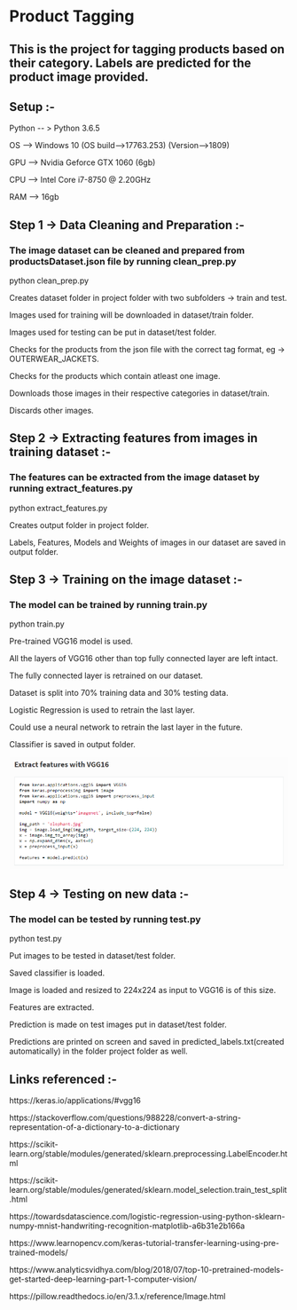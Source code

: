 # Product Tagging

<h2> This is the project for tagging products based on their category. Labels are predicted for the product image provided. </h2>

<h2> Setup :- </h2>
<p> Python -- > Python 3.6.5 </p>
<p> OS --> Windows 10 (OS build-->17763.253) (Version-->1809) </p>
<p> GPU --> Nvidia Geforce GTX 1060 (6gb) </p>
<p> CPU --> Intel Core i7-8750 @ 2.20GHz </p>
<p> RAM --> 16gb </p>

<h2> Step 1 -> Data Cleaning and Preparation :- </h2>
<h3>The image dataset can be cleaned and prepared from productsDataset.json file by running clean_prep.py</h3>
<p>python clean_prep.py</p>
<p>Creates dataset folder in project folder with two subfolders -> train and test.</p>
<p>Images used for training will be downloaded in dataset/train folder.</p>
<p>Images used for testing can be put in dataset/test folder.</p>
<p>Checks for the products from the json file with the correct tag format, eg -> OUTERWEAR_JACKETS.</p>
<p>Checks for the products which contain atleast one image.</p>
<p>Downloads those images in their respective categories in dataset/train.</p>
<p>Discards other images.</p>

<h2> Step 2 -> Extracting features from images in training dataset :- </h2>
<h3>The features can be extracted from the image dataset by running extract_features.py</h3>
<p>python extract_features.py</p>
<p>Creates output folder in project folder.</p>
<p>Labels, Features, Models and Weights of images in our dataset are saved in output folder.</p>

<h2>Step 3 -> Training on the image dataset :-</h2>
<h3>The model can be trained by running train.py</h3>
<p>python train.py</p>
<p>Pre-trained VGG16 model is used.</p>
<p>All the layers of VGG16 other than top fully connected layer are left intact.</p>
<p>The fully connected layer is retrained on our dataset.</p>
<p>Dataset is split into 70% training data and 30% testing data.</p>
<p>Logistic Regression is used to retrain the last layer.</p>
<p>Could use a neural network to retrain the last layer in the future.</p>
<p>Classifier is saved in output folder.</p>

<img src="extract_features.png">

<h2>Step 4 -> Testing on new data :-</h2>
<h3>The model can be tested by running test.py</h3>
<p>python test.py</p>
<p>Put images to be tested in dataset/test folder.</p>
<p>Saved classifier is loaded.</p>
<p>Image is loaded and resized to 224x224 as input to VGG16 is of this size.</p>
<p>Features are extracted.</p>
<p>Prediction is made on test images put in dataset/test folder.</p>
<p>Predictions are printed on screen and saved in predicted_labels.txt(created automatically) in the folder project folder as well.</p>

<h2> Links referenced :- </h2>
<p>https://keras.io/applications/#vgg16</p>
<p>https://stackoverflow.com/questions/988228/convert-a-string-representation-of-a-dictionary-to-a-dictionary</p>
<p>https://scikit-learn.org/stable/modules/generated/sklearn.preprocessing.LabelEncoder.html</p>
<p>https://scikit-learn.org/stable/modules/generated/sklearn.model_selection.train_test_split.html</p>
<p>https://towardsdatascience.com/logistic-regression-using-python-sklearn-numpy-mnist-handwriting-recognition-matplotlib-a6b31e2b166a</p>
<p>https://www.learnopencv.com/keras-tutorial-transfer-learning-using-pre-trained-models/</p>
<p>https://www.analyticsvidhya.com/blog/2018/07/top-10-pretrained-models-get-started-deep-learning-part-1-computer-vision/</p>
<p>https://pillow.readthedocs.io/en/3.1.x/reference/Image.html</p>
